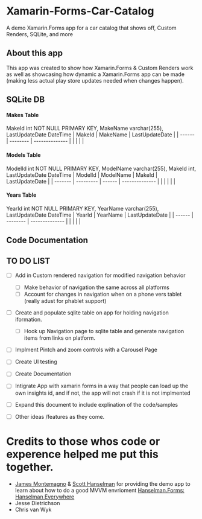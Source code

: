 # Xamarin-Forms-Car-Catalog
A demo Xamarin.Forms app for a car catalog that shows off, Custom Renders, SQLite, and more

## About this app
This app was created to show how Xamarin.Forms & Custom Renders work as well as showcasing how dynamic a Xamarin.Forms app can be made (making less actual play store updates needed when changes happen).

## SQLite DB
#### Makes Table
MakeId int NOT NULL PRIMARY KEY,
MakeName varchar(255),
LastUpdateDate DateTime
| MakeId | MakeName | LastUpdateDate |
| ------ | -------- | -------------- |
| 	 | 	    |		     |

#### Models Table
ModelId int NOT NULL PRIMARY KEY,
ModelName varchar(255),
MakeId int,
LastUpdateDate DateTime
| ModelId | ModelName | MakeId | LastUpdateDate |
| ------- | --------- | ------ | -------------- |
| 	  | 	      |	       |                |


#### Years Table
YearId int NOT NULL PRIMARY KEY,
YearName varchar(255),
LastUpdateDate DateTime
| YearId | YearName | LastUpdateDate |
| ------ | -------- | -------------- |
| 	 | 	    |		     |

## Code Documentation


## TO DO LIST
- [ ] Add in Custom rendered navigation for modified navigation behavior
  - [ ] Make behavior of navigation the same across all platforms
  - [ ] Account for changes in navigation when on a phone vers tablet (really adust for phablet support)
- [ ] Create and populate sqlite table on app for holding navigation iformation.
  - [ ] Hook up Navigation page to sqlite table and generate navigation items from links on platform.
- [ ] Implment Pintch and zoom controls with a Carousel Page
- [ ] Create UI testing
- [ ] Create Documentation 
- [ ] Intigrate App with xamarin forms in a way that people can load up the own insights id, and if not, the app will not crash if it is not implmented
- [ ] Expand this document to include explination of the code/samples
- [ ] Other ideas /features as they come.


# Credits to those whos code or experence helped me put this together.
* [James Montemagno](https://github.com/jamesmontemagno) & [Scott Hanselman](https://github.com/shanselman) for providing the demo app to learn about how to do a good MVVM envrioment [Hanselman.Forms: Hanselman Everywhere](https://github.com/jamesmontemagno/Hanselman.Forms)
* Jesse Dietrichson
* Chris van Wyk